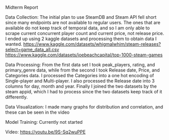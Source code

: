Midterm Report

Data Collection:
The initial plan to use SteamDB and Steam API fell short since many endpoints are not available 
to regular users. The ones that are available do not keep track of temporal data, and so I am 
only able to scrape current concurrent player count and current price, not release price. I 
ended up using 2 kaggle datasets and processing them to obtain data I wanted.
https://www.kaggle.com/datasets/whigmalwhim/steam-releases?select=game_data_all.csv
https://www.kaggle.com/datasets/joebeachcapital/top-1000-steam-games


Data Processing:
From the first data set I took peak_players, rating, and primary_genre data, while from the second
I took Release date, Price, and Categories data. I processed the Categories into a one hot encoding
of Single-player and Multi-player. I also processed the Release date into 3 columns for day, month
and year. Finally I joined the two datasets by the steam appid, which I had to process since the 
two datasets keep track of it differently.

Data Visualization:
I made many graphs for distribution and correlation, and these can be seen in the video 

Model Training:
Currently not started

Video:
https://youtu.be/9S-Sq2wuPPE